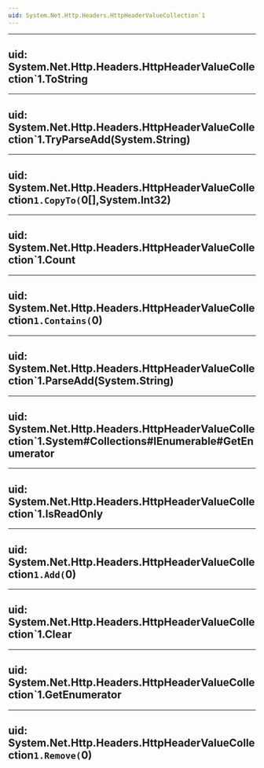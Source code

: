 ```yaml
---
uid: System.Net.Http.Headers.HttpHeaderValueCollection`1
---
```


---
uid: System.Net.Http.Headers.HttpHeaderValueCollection`1.ToString
---

---
uid: System.Net.Http.Headers.HttpHeaderValueCollection`1.TryParseAdd(System.String)
---

---
uid: System.Net.Http.Headers.HttpHeaderValueCollection`1.CopyTo(`0[],System.Int32)
---

---
uid: System.Net.Http.Headers.HttpHeaderValueCollection`1.Count
---

---
uid: System.Net.Http.Headers.HttpHeaderValueCollection`1.Contains(`0)
---

---
uid: System.Net.Http.Headers.HttpHeaderValueCollection`1.ParseAdd(System.String)
---

---
uid: System.Net.Http.Headers.HttpHeaderValueCollection`1.System#Collections#IEnumerable#GetEnumerator
---

---
uid: System.Net.Http.Headers.HttpHeaderValueCollection`1.IsReadOnly
---

---
uid: System.Net.Http.Headers.HttpHeaderValueCollection`1.Add(`0)
---

---
uid: System.Net.Http.Headers.HttpHeaderValueCollection`1.Clear
---

---
uid: System.Net.Http.Headers.HttpHeaderValueCollection`1.GetEnumerator
---

---
uid: System.Net.Http.Headers.HttpHeaderValueCollection`1.Remove(`0)
---
